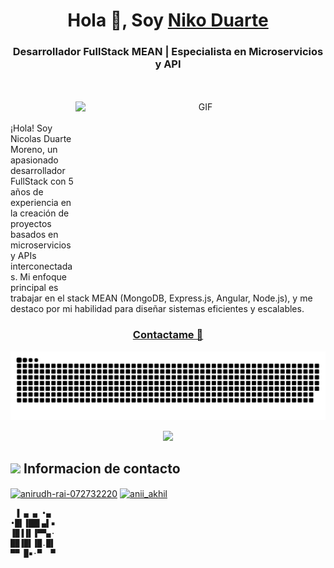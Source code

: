 <h1 align="center">
  Hola 👋, Soy
    <a href="https://www.linkedin.com/in/nk-duarte-developer/" target="blank">
      Niko Duarte
    </a>
</h1>
<h3 align="center">
  Desarrollador FullStack MEAN | Especialista en Microservicios y API
</h3>
<br/>
<br/>
<a target="_blank" align="center">
  <img align="right" top="500" height="300" width="400" alt="GIF" src="https://media.giphy.com/media/SWoSkN6DxTszqIKEqv/giphy.gif">
</a>
<br/>
<br/>
¡Hola! Soy Nicolas Duarte Moreno, un apasionado desarrollador FullStack con 5 años de experiencia en la creación de proyectos basados en microservicios y APIs interconectadas. Mi enfoque principal es trabajar en el stack MEAN (MongoDB, Express.js, Angular, Node.js), y me destaco por mi habilidad para diseñar sistemas eficientes y escalables.
<br/>

<h3 align="center" >
  <a href="https://wa.me/573164265098" target="blank">
      Contactame 🤝
    </a>
  
</h3>

<p align="center">
 <div align="center">
  <img  src="https://github.com/1999AZZAR/1999AZZAR/blob/main/resources/img/grid-snake.svg"
       alt="snake" />
  </div>
</p>

<p align="center">
  <a href="https://skillicons.dev">
    <img src="https://skillicons.dev/icons?i=git,aws,bootstrap,css,discord,docker,express,figma,firebase,github,html,js,linux,md,materialui,mongodb,mysql,nodejs,postman,py,react,tailwind,ts,vscode,bash,angular,redis,dart&perline=14" />
  </a>
</p>

## <picture> <img src = "https://github.com/7oSkaaa/7oSkaaa/blob/main/Images/about_me.gif?raw=true" width = 50px> </picture> Informacion de contacto

<p align="left">
  <a href="https://www.linkedin.com/in/nk-duarte-developer/" target="blank"><img align="center" src="https://raw.githubusercontent.com/rahuldkjain/github-profile-readme-generator/master/src/images/icons/Social/linked-in-alt.svg" alt="anirudh-rai-072732220" height="30" width="40" /></a>
  
  <a href="https://www.instagram.com/_n1k0_dm_?igsh=aDIyMGN0Z3U3OG14" target="blank">
    <img align="center" src="https://raw.githubusercontent.com/rahuldkjain/github-profile-readme-generator/master/src/images/icons/Social/instagram.svg" alt="anii_akhil" height="30" width="40" />
  </a>
</p>

```
 ▐ ▄ ▄ •▄     
•█▌▐██▌▄▌▪    
▐█▐▐▌▐▀▀▄·    
██▐█▌▐█.█▌    
▀▀ █▪·▀  ▀
```
